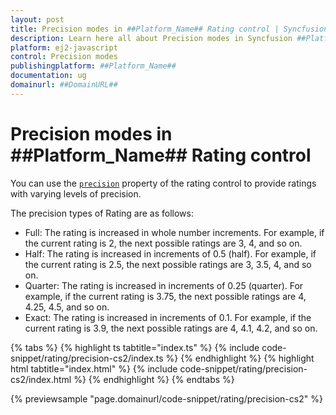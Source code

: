 ```yaml
---
layout: post
title: Precision modes in ##Platform_Name## Rating control | Syncfusion
description: Learn here all about Precision modes in Syncfusion ##Platform_Name## Rating control of Syncfusion Essential JS 2 and more.
platform: ej2-javascript
control: Precision modes 
publishingplatform: ##Platform_Name##
documentation: ug
domainurl: ##DomainURL##
---
```


# Precision modes in ##Platform_Name## Rating control

You can use the [`precision`](../api/rating#precision) property of the rating control to provide ratings with varying levels of precision.

The precision types of Rating are as follows:

* Full: The rating is increased in whole number increments. For example, if the current rating is 2, the next possible ratings are 3, 4, and so on.
* Half: The rating is increased in increments of 0.5 (half). For example, if the current rating is 2.5, the next possible ratings are 3, 3.5, 4, and so on.
* Quarter: The rating is increased in increments of 0.25 (quarter). For example, if the current rating is 3.75, the next possible ratings are 4, 4.25, 4.5, and so on.
* Exact: The rating is increased in increments of 0.1. For example, if the current rating is 3.9, the next possible ratings are 4, 4.1, 4.2, and so on.

{% tabs %}
{% highlight ts tabtitle="index.ts" %}
{% include code-snippet/rating/precision-cs2/index.ts %}
{% endhighlight %}
{% highlight html tabtitle="index.html" %}
{% include code-snippet/rating/precision-cs2/index.html %}
{% endhighlight %}
{% endtabs %}
          
{% previewsample "page.domainurl/code-snippet/rating/precision-cs2" %}
